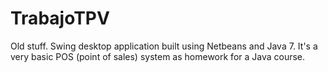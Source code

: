 # TrabajoTPV
Old stuff. Swing desktop application built using Netbeans and Java 7. It's a very basic POS (point of sales) system as homework for a Java course. 




